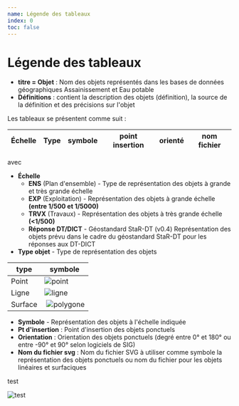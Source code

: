 ```yaml
---
name: Légende des tableaux
index: 0
toc: false
---
```


# Légende des tableaux

* **titre  = Objet** : Nom des objets représentés dans les bases de données géographiques Assainissement et Eau potable
* **Définitions** : contient la description des objets (définition), la source de la définition et des précisions sur l'objet

Les tableaux se présentent comme suit :

| Échelle | Type | symbole | point insertion | orienté | nom fichier |
|:-------------:|:----|--------|:--------:|:--------:|--------|

avec


* **Échelle**
   * **ENS** (Plan d'ensemble) - Type de représentation des objets à grande et très grande échelle
   * **EXP** (Exploitation) - Représentation des objets à grande échelle **(entre 1/500 et 1/5000)**
   * **TRVX** (Travaux)  - Représentation des objets à très grande échelle **(<1/500)**
   * **Réponse DT/DICT** - Géostandard StaR-DT (v0.4) Représentation des objets prévu dans le cadre du géostandard StaR-DT pour les réponses aux DT-DICT
* **Type objet** - Type de représentation des objets
  
| type | symbole |
| ---- | ---- |
| Point | ![point](/images/symbole/point-svgrepo-com.svg) |
| Ligne | ![ligne](/images/symbole/polyline-pt-svgrepo-com.svg) |
| Surface | ![polygone](/images/symbole/polygon-pt-svgrepo-com.svg) |

* **Symbole** - Représentation des objets à l'échelle indiquée
* **Pt d'insertion** : Point d'insertion des objets ponctuels
* **Orientation** : Orientation des objets ponctuels (degré entre 0° et 180° ou entre -90° et 90° selon logiciels de SIG)
* **Nom du fichier svg** : Nom du fichier SVG à utiliser comme symbole la représentation des objets ponctuels ou nom du fichier pour les objets linéaires et surfaciques

test

![test](https://cdn.pixabay.com/photo/2020/09/04/20/09/cartoon-5544856_1280.jpg)